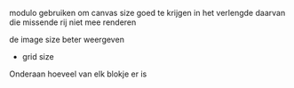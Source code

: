 modulo gebruiken om canvas size goed te krijgen
in het verlengde daarvan die missende rij niet mee renderen

de image size beter weergeven
+ grid size

Onderaan hoeveel van elk blokje er is